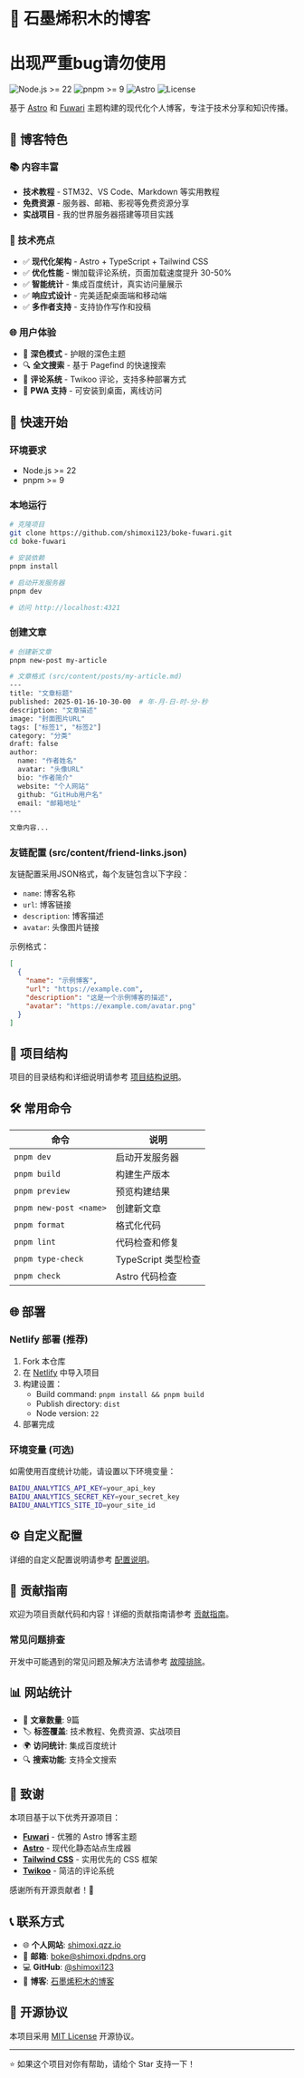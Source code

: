 # 🌟 石墨烯积木的博客
# 出现严重bug请勿使用
![Node.js >= 22](https://img.shields.io/badge/node.js-%3E%3D22-brightgreen) 
![pnpm >= 9](https://img.shields.io/badge/pnpm-%3E%3D9-blue) 
![Astro](https://img.shields.io/badge/Astro-5.12.9-orange)
![License](https://img.shields.io/badge/license-MIT-green)

基于 [Astro](https://astro.build) 和 [Fuwari](https://github.com/saicaca/fuwari) 主题构建的现代化个人博客，专注于技术分享和知识传播。

## 🎯 博客特色

### 📚 内容丰富
- **技术教程** - STM32、VS Code、Markdown 等实用教程
- **免费资源** - 服务器、邮箱、影视等免费资源分享
- **实战项目** - 我的世界服务器搭建等项目实践

### 🚀 技术亮点
- ✅ **现代化架构** - Astro + TypeScript + Tailwind CSS
- ✅ **优化性能** - 懒加载评论系统，页面加载速度提升 30-50%
- ✅ **智能统计** - 集成百度统计，真实访问量展示
- ✅ **响应式设计** - 完美适配桌面端和移动端
- ✅ **多作者支持** - 支持协作写作和投稿

### 🌐 用户体验
- 🌙 **深色模式** - 护眼的深色主题
- 🔍 **全文搜索** - 基于 Pagefind 的快速搜索
- 💬 **评论系统** - Twikoo 评论，支持多种部署方式
- 📱 **PWA 支持** - 可安装到桌面，离线访问

## 🚀 快速开始

### 环境要求
- Node.js >= 22
- pnpm >= 9

### 本地运行
```bash
# 克隆项目
git clone https://github.com/shimoxi123/boke-fuwari.git
cd boke-fuwari

# 安装依赖
pnpm install

# 启动开发服务器
pnpm dev

# 访问 http://localhost:4321
```

### 创建文章
```bash
# 创建新文章
pnpm new-post my-article

# 文章格式 (src/content/posts/my-article.md)
---
title: "文章标题"
published: 2025-01-16-10-30-00  # 年-月-日-时-分-秒
description: "文章描述"
image: "封面图片URL"
tags: ["标签1", "标签2"]
category: "分类"
draft: false
author:
  name: "作者姓名"
  avatar: "头像URL"
  bio: "作者简介"
  website: "个人网站"
  github: "GitHub用户名"
  email: "邮箱地址"
---

文章内容...
```

### 友链配置 (src/content/friend-links.json)
友链配置采用JSON格式，每个友链包含以下字段：
- `name`: 博客名称
- `url`: 博客链接
- `description`: 博客描述
- `avatar`: 头像图片链接

示例格式：
```json
[
  {
    "name": "示例博客",
    "url": "https://example.com",
    "description": "这是一个示例博客的描述",
    "avatar": "https://example.com/avatar.png"
  }
]
```

## 📁 项目结构

项目的目录结构和详细说明请参考 [项目结构说明](./docs/project-structure.md)。

## 🛠️ 常用命令

| 命令 | 说明 |
|------|------|
| `pnpm dev` | 启动开发服务器 |
| `pnpm build` | 构建生产版本 |
| `pnpm preview` | 预览构建结果 |
| `pnpm new-post <name>` | 创建新文章 |
| `pnpm format` | 格式化代码 |
| `pnpm lint` | 代码检查和修复 |
| `pnpm type-check` | TypeScript 类型检查 |
| `pnpm check` | Astro 代码检查 |

## 🌐 部署

### Netlify 部署 (推荐)
1. Fork 本仓库
2. 在 [Netlify](https://app.netlify.com/) 中导入项目
3. 构建设置：
   - Build command: `pnpm install && pnpm build`
   - Publish directory: `dist`
   - Node version: `22`
4. 部署完成

### 环境变量 (可选)
如需使用百度统计功能，请设置以下环境变量：
```bash
BAIDU_ANALYTICS_API_KEY=your_api_key
BAIDU_ANALYTICS_SECRET_KEY=your_secret_key
BAIDU_ANALYTICS_SITE_ID=your_site_id
```

## ⚙️ 自定义配置

详细的自定义配置说明请参考 [配置说明](./docs/configuration.md)。

## 🤝 贡献指南

欢迎为项目贡献代码和内容！详细的贡献指南请参考 [贡献指南](./docs/contributing.md)。

### 常见问题排查

开发中可能遇到的常见问题及解决方法请参考 [故障排除](./docs/troubleshooting.md)。

## 📊 网站统计

- 📝 **文章数量**: 9篇
- 🏷️ **标签覆盖**: 技术教程、免费资源、实战项目
- 🌍 **访问统计**: 集成百度统计
- 🔍 **搜索功能**: 支持全文搜索

## 🙏 致谢

本项目基于以下优秀开源项目：

- **[Fuwari](https://github.com/saicaca/fuwari)** - 优雅的 Astro 博客主题
- **[Astro](https://astro.build)** - 现代化静态站点生成器
- **[Tailwind CSS](https://tailwindcss.com)** - 实用优先的 CSS 框架
- **[Twikoo](https://twikoo.js.org)** - 简洁的评论系统

感谢所有开源贡献者！🎉

## 📞 联系方式

- 🌐 **个人网站**: [shimoxi.qzz.io](https://www.shimoxi.qzz.io)
- 📧 **邮箱**: boke@shimoxi.dpdns.org
- 💻 **GitHub**: [@shimoxi123](https://github.com/shimoxi123)
- 📝 **博客**: [石墨烯积木的博客](https://boke.shimoxi.qzz.io)

## 📄 开源协议

本项目采用 [MIT License](LICENSE) 开源协议。

---

⭐ 如果这个项目对你有帮助，请给个 Star 支持一下！
